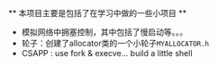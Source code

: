 ** 本项目主要是包括了在学习中做的一些小项目 **

- 模拟网络中拥塞控制，其中包括了慢启动等。。。
- 轮子：创建了allocator类的一个小轮子`MYALLOCATOR.h`
- CSAPP : use fork & execve... build a little shell

